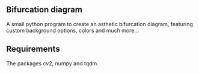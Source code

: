 ## Bifurcation diagram
A small python program to create an asthetic bifurcation diagram, featuring custom background options, colors and much more...
## Requirements
The packages cv2, numpy and tqdm.
